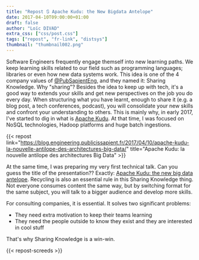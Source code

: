```yaml
---
title: "Repost 🔃 Apache Kudu: the New Bigdata Antelope"
date: 2017-04-10T09:00:00+01:00
draft: false
author: "Loïc DIVAD"
extra_css: ["css/post.css"]
tags: ["repost", "fr-link", "distsys"]
thumbnail: "thumbnail002.png"
---
```


Software Engineers frequently engage themself into new learning paths. We keep learning skills related to our field such as programming languages; libraries or even how new data systems work. This idea is one of the 4 company values of [@PubSapientEng](https://twitter.com/PubSapientEng), and they named it: Sharing Knowledge. Why "sharing"? Besides the idea to keep up with tech, it's a good way to extends your skills and get new perspectives on the job you do every day. When structuring what you have learnt, enough to share it (e.g. a blog post, a tech conferences, podcast), you will consolidate your new skills and confront your understanding to others. This is mainly why, in early 2017, I've started to dig in what is [Apache Kudu](https://kudu.apache.org/). At that time, I was focused on NoSQL technologies, Hadoop platforms and huge batch ingestions.

{{< repost 
    link="https://blog.engineering.publicissapient.fr/2017/04/10/apache-kudu-la-nouvelle-antilope-des-architectures-big-data/" 
    title="Apache Kudu: la nouvelle antilope des architectures Big Data" >}}
    
At the same time, I was preparing my very first technical talk. Can you guess the title of the presentation?? Exactly: [Apache Kudu: the new big data antelope](/talks/apache-kudu-the-new-big-data-antelope/). Recycling is also an essential rule in this Sharing Knowledge thing. Not everyone consumes content the same way, but by switching format for the same subject, you will talk to a bigger audience and develop more skills. 

For consulting companies, it is essential. It solves two significant problems:

- They need extra motivation to keep their teams learning
- They need the people outside to know they exist and they are interested in cool stuff

That's why Sharing Knowledge is a win-win.

{{< repost-screeds >}} 